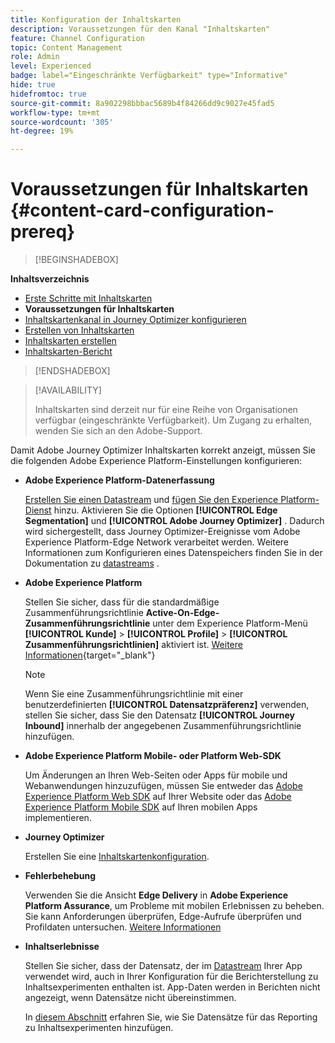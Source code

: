```yaml
---
title: Konfiguration der Inhaltskarten
description: Voraussetzungen für den Kanal "Inhaltskarten"
feature: Channel Configuration
topic: Content Management
role: Admin
level: Experienced
badge: label="Eingeschränkte Verfügbarkeit" type="Informative"
hide: true
hidefromtoc: true
source-git-commit: 8a902298bbbac5689b4f84266dd9c9027e45fad5
workflow-type: tm+mt
source-wordcount: '305'
ht-degree: 19%

---
```


# Voraussetzungen für Inhaltskarten {#content-card-configuration-prereq}

>[!BEGINSHADEBOX]

**Inhaltsverzeichnis**

* [Erste Schritte mit Inhaltskarten](get-started-content-card.md)
* **Voraussetzungen für Inhaltskarten**
* [Inhaltskartenkanal in Journey Optimizer konfigurieren](content-card-configuration.md)
* [Erstellen von Inhaltskarten](create-content-card.md)
* [Inhaltskarten erstellen](design-content-card.md)
* [Inhaltskarten-Bericht](content-card-report.md)

>[!ENDSHADEBOX]

>[!AVAILABILITY]
>
>Inhaltskarten sind derzeit nur für eine Reihe von Organisationen verfügbar (eingeschränkte Verfügbarkeit). Um Zugang zu erhalten, wenden Sie sich an den Adobe-Support.

Damit Adobe Journey Optimizer Inhaltskarten korrekt anzeigt, müssen Sie die folgenden Adobe Experience Platform-Einstellungen konfigurieren:

* **Adobe Experience Platform-Datenerfassung**

  [Erstellen Sie einen Datastream](https://experienceleague.adobe.com/en/docs/experience-platform/datastreams/configure) und [fügen Sie den Experience Platform-Dienst](https://experienceleague.adobe.com/en/docs/experience-platform/datastreams/configure#aep) hinzu. Aktivieren Sie die Optionen **[!UICONTROL Edge Segmentation]** und **[!UICONTROL Adobe Journey Optimizer]** . Dadurch wird sichergestellt, dass Journey Optimizer-Ereignisse vom Adobe Experience Platform-Edge Network verarbeitet werden. Weitere Informationen zum Konfigurieren eines Datenspeichers finden Sie in der Dokumentation zu [datastreams](https://experienceleague.adobe.com/en/docs/experience-platform/datastreams/configure) .

* **Adobe Experience Platform**

  Stellen Sie sicher, dass für die standardmäßige Zusammenführungsrichtlinie **Active-On-Edge-Zusammenführungsrichtlinie** unter dem Experience Platform-Menü **[!UICONTROL Kunde]** > **[!UICONTROL Profile]** > **[!UICONTROL Zusammenführungsrichtlinien]** aktiviert ist. [Weitere Informationen](https://experienceleague.adobe.com/docs/experience-platform/profile/merge-policies/ui-guide.html?lang=de#configure){target="_blank"}

  >[!NOTE]
  >
  >Wenn Sie eine Zusammenführungsrichtlinie mit einer benutzerdefinierten **[!UICONTROL Datensatzpräferenz]** verwenden, stellen Sie sicher, dass Sie den Datensatz **[!UICONTROL Journey Inbound]** innerhalb der angegebenen Zusammenführungsrichtlinie hinzufügen.

* **Adobe Experience Platform Mobile- oder Platform Web-SDK**

  Um Änderungen an Ihren Web-Seiten oder Apps für mobile und Webanwendungen hinzuzufügen, müssen Sie entweder das [Adobe Experience Platform Web SDK](https://experienceleague.adobe.com/de/docs/platform-learn/implement-web-sdk/overview) auf Ihrer Website oder das [Adobe Experience Platform Mobile SDK](https://developer.adobe.com/client-sdks/home/) auf Ihren mobilen Apps implementieren.

* **Journey Optimizer**

  Erstellen Sie eine [Inhaltskartenkonfiguration](#content-card-configuration).

* **Fehlerbehebung**

  Verwenden Sie die Ansicht **Edge Delivery** in **Adobe Experience Platform Assurance**, um Probleme mit mobilen Erlebnissen zu beheben. Sie kann Anforderungen überprüfen, Edge-Aufrufe überprüfen und Profildaten untersuchen. [Weitere Informationen](https://experienceleague.adobe.com/de/docs/experience-platform/assurance/view/edge-delivery)

* **Inhaltserlebnisse**

  Stellen Sie sicher, dass der Datensatz, der im [Datastream](https://experienceleague.adobe.com/en/docs/experience-platform/datastreams/overview#_blank) Ihrer App verwendet wird, auch in Ihrer Konfiguration für die Berichterstellung zu Inhaltsexperimenten enthalten ist. App-Daten werden in Berichten nicht angezeigt, wenn Datensätze nicht übereinstimmen.

  In [diesem Abschnitt](../content-management/reporting-configuration.md) erfahren Sie, wie Sie Datensätze für das Reporting zu Inhaltsexperimenten hinzufügen.
